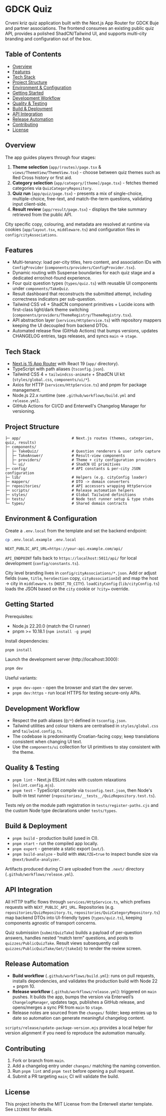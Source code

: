 # GDCK Quiz

Crveni kriz quiz application built with the Next.js App Router for GDCK Buje and partner associations. The frontend consumes an existing public quiz API, provides a polished ShadCN/Tailwind UI, and supports multi-city branding and configuration out of the box.

## Table of Contents
- [Overview](#overview)
- [Features](#features)
- [Tech Stack](#tech-stack)
- [Project Structure](#project-structure)
- [Environment & Configuration](#environment--configuration)
- [Getting Started](#getting-started)
- [Development Workflow](#development-workflow)
- [Quality & Testing](#quality--testing)
- [Build & Deployment](#build--deployment)
- [API Integration](#api-integration)
- [Release Automation](#release-automation)
- [Contributing](#contributing)
- [License](#license)

## Overview

The app guides players through four stages:
1. **Theme selection** (`app/(routes)/page.tsx` & `views/ThemeView/ThemeView.tsx`) - choose between quiz themes such as Red Cross history or first aid.
2. **Category selection** (`app/category/[theme]/page.tsx`) - fetches themed categories via `QuizCategoryRepository`.
3. **Quiz run** (`app/quiz/page.tsx`) - presents a mix of single-choice, multiple-choice, free-text, and match-the-term questions, validating input client-side.
4. **Result review** (`app/result/page.tsx`) - displays the take summary retrieved from the public API.

City specific copy, colouring, and metadata are resolved at runtime via cookies (`app/layout.tsx`, `middleware.ts`) and configuration files in `config/cityAssociations`.

## Features

- Multi-tenancy: load per-city titles, hero content, and association IDs with `ConfigProvider` (`components/providers/ConfigProvider.tsx`).
- Dynamic routing with Suspense boundaries for each quiz stage and a dedicated error/not-found experience.
- Four quiz question types (`types/quiz.ts`) with reusable UI components under `components/TakeQuiz`.
- Result dashboard that reconstructs the submitted attempt, including correctness indicators per sub-question.
- Tailwind CSS v4 + ShadCN component primitives + Lucide icons with first-class light/dark theme switching (`components/providers/ThemeRegistry/ThemeRegistry.tsx`).
- API abstraction layer (`services/HttpService.ts`) with repository mappers keeping the UI decoupled from backend DTOs.
- Automated release flow (GitHub Actions) that bumps versions, updates CHANGELOG entries, tags releases, and syncs `main` -> `stage`.

## Tech Stack

- [Next.js 15 App Router](https://nextjs.org/) with React 19 (`app/` directory).
- TypeScript with path aliases (`tsconfig.json`).
- Tailwind CSS 4 + `tailwindcss-animate` + ShadCN UI kit (`styles/global.css`, `components/ui/*`).
- Axios for HTTP (`services/HttpService.ts`) and pnpm for package management.
- Node.js 22.x runtime (see `.github/workflows/build.yml` and `release.yml`).
- GitHub Actions for CI/CD and Enterwell's Changelog Manager for versioning.

## Project Structure

```
├─ app/                       # Next.js routes (themes, categories, quiz, results)
├─ components/
│  ├─ TakeQuiz/               # Question renderers & user info capture
│  ├─ TakeAnswer/             # Result-view components
│  ├─ providers/              # Theme + city configuration providers
│  └─ ui/                     # ShadCN UI primitives
├─ config/                    # API constants & per-city JSON configuration
├─ lib/                       # Helpers (e.g. cityConfig loader)
├─ mappers/                   # DTO -> domain converters
├─ repositories/              # API accessors wrapping HttpService
├─ scripts/                   # Release automation helpers
├─ styles/                    # Global Tailwind definitions
├─ tests/                     # Node test runner setup & type stubs
└─ types/                     # Shared domain contracts
```

## Environment & Configuration

Create a `.env.local` from the template and set the backend endpoint:

```bash
cp .env.local.example .env.local
```

```env
NEXT_PUBLIC_API_URL=https://your-api.example.com/api/
```

`API_ENDPOINT` falls back to `https://localhost:5011/api/` for local development (`config/constants.ts`).  

City level branding lives in `config/cityAssociations/*.json`. Add or adjust fields (`name`, `title`, `heroSection` copy, `cityAssociationId`) and map the host -> city in `middleware.ts` (`HOST_TO_CITY`). `loadCityConfig` (`lib/cityConfig.ts`) loads the JSON based on the `city` cookie or `?city=` override.

## Getting Started

Prerequisites:
- Node.js 22.20.0 (match the CI runner)  
- pnpm >= 10.18.1 (`npm install -g pnpm`)

Install dependencies:

```bash
pnpm install
```

Launch the development server (http://localhost:3000):

```bash
pnpm dev
```

Useful variants:

- `pnpm dev-open` - open the browser and start the dev server.
- `pnpm dev:https` - run local HTTPS for testing secure-only APIs.

## Development Workflow

- Respect the path aliases (`@/*`) defined in `tsconfig.json`.
- Tailwind utilities and colour tokens are centralised in `styles/global.css` and `tailwind.config.ts`.
- The codebase is predominantly Croatian-facing copy; keep translations consistent when changing UI text.
- Use the `components/ui` collection for UI primitives to stay consistent with the theme.

## Quality & Testing

- `pnpm lint` - Next.js ESLint rules with custom relaxations (`eslint.config.mjs`).
- `pnpm test` - TypeScript compile via `tsconfig.test.json`, then Node's built-in test runner (`repositories/__tests__/QuizRepository.test.ts`).

Tests rely on the module path registration in `tests/register-paths.cjs` and the custom Node type declarations under `tests/types`.

## Build & Deployment

- `pnpm build` - production build (used in CI).  
- `pnpm start` - run the compiled app locally.  
- `pnpm export` - generate a static export (`out/`).  
- `pnpm build-analyze` - build with `ANALYZE=true` to inspect bundle size via `@next/bundle-analyzer`.

Artifacts produced during CI are uploaded from the `.next/` directory (`.github/workflows/release.yml`).

## API Integration

All HTTP traffic flows through `services/HttpService.ts`, which prefixes requests with `NEXT_PUBLIC_API_URL`. Repositories (e.g. `repositories/QuizRepository.ts`, `repositories/QuizCategoryRepository.ts`) map backend DTOs into UI-friendly types (`types/quiz.ts`), keeping components agnostic of transport concerns.

Quiz submission (`submitQuizTake`) builds a payload of per-question answers, handles nested “match term” questions, and posts to `quizzes/PublicQuizTake`. Result views subsequently call `quizzes/PublicQuizTake/Get/{takeId}` to render the review screen.

## Release Automation

- **Build workflow** (`.github/workflows/build.yml`): runs on pull requests, installs dependencies, and validates the production build with Node 22 + pnpm 10.
- **Release workflow** (`.github/workflows/release.yml`): triggered on `main` pushes. It builds the app, bumps the version via Enterwell’s `ChangelogManager`, updates tags, publishes a GitHub release, and opens/merges a sync PR from `main` to `stage`.
- Release notes are sourced from the `changes/` folder; keep entries up to date so automation can generate meaningful changelog content.

`scripts/release/update-package-version.mjs` provides a local helper for version alignment if you need to reproduce the automation manually.

## Contributing

1. Fork or branch from `main`.
2. Add a changelog entry under `changes/` matching the naming convention.
3. Run `pnpm lint` and `pnpm test` before opening a pull request.
4. Submit a PR targeting `main`; CI will validate the build.

## License

This project inherits the MIT License from the Enterwell starter template. See `LICENSE` for details.

